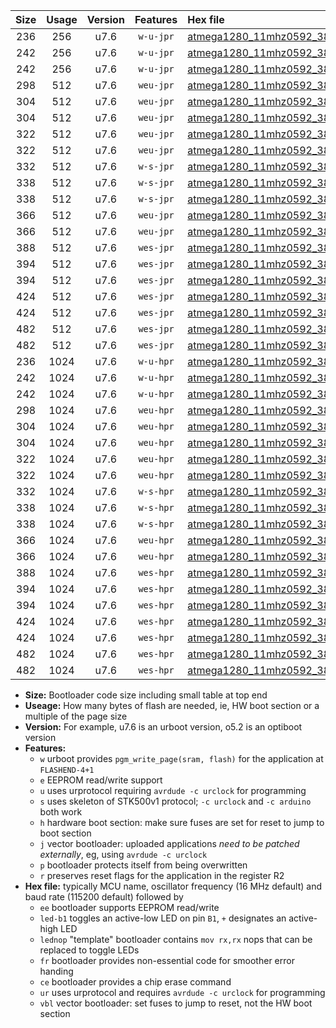 |Size|Usage|Version|Features|Hex file|
|:-:|:-:|:-:|:-:|:--|
|236|256|u7.6|`w-u-jpr`|[atmega1280_11mhz0592_38400bps_ur_vbl.hex](https://raw.githubusercontent.com/stefanrueger/urboot/main/atmega1280_11mhz0592_38400bps_ur_vbl.hex)|
|242|256|u7.6|`w-u-jpr`|[atmega1280_11mhz0592_38400bps_led+b7_ur_vbl.hex](https://raw.githubusercontent.com/stefanrueger/urboot/main/atmega1280_11mhz0592_38400bps_led+b7_ur_vbl.hex)|
|242|256|u7.6|`w-u-jpr`|[atmega1280_11mhz0592_38400bps_lednop_ur_vbl.hex](https://raw.githubusercontent.com/stefanrueger/urboot/main/atmega1280_11mhz0592_38400bps_lednop_ur_vbl.hex)|
|298|512|u7.6|`weu-jpr`|[atmega1280_11mhz0592_38400bps_ee_ur_vbl.hex](https://raw.githubusercontent.com/stefanrueger/urboot/main/atmega1280_11mhz0592_38400bps_ee_ur_vbl.hex)|
|304|512|u7.6|`weu-jpr`|[atmega1280_11mhz0592_38400bps_ee_led+b7_ur_vbl.hex](https://raw.githubusercontent.com/stefanrueger/urboot/main/atmega1280_11mhz0592_38400bps_ee_led+b7_ur_vbl.hex)|
|304|512|u7.6|`weu-jpr`|[atmega1280_11mhz0592_38400bps_ee_lednop_ur_vbl.hex](https://raw.githubusercontent.com/stefanrueger/urboot/main/atmega1280_11mhz0592_38400bps_ee_lednop_ur_vbl.hex)|
|322|512|u7.6|`weu-jpr`|[atmega1280_11mhz0592_38400bps_ee_led+b7_fr_ur_vbl.hex](https://raw.githubusercontent.com/stefanrueger/urboot/main/atmega1280_11mhz0592_38400bps_ee_led+b7_fr_ur_vbl.hex)|
|322|512|u7.6|`weu-jpr`|[atmega1280_11mhz0592_38400bps_ee_lednop_fr_ur_vbl.hex](https://raw.githubusercontent.com/stefanrueger/urboot/main/atmega1280_11mhz0592_38400bps_ee_lednop_fr_ur_vbl.hex)|
|332|512|u7.6|`w-s-jpr`|[atmega1280_11mhz0592_38400bps_vbl.hex](https://raw.githubusercontent.com/stefanrueger/urboot/main/atmega1280_11mhz0592_38400bps_vbl.hex)|
|338|512|u7.6|`w-s-jpr`|[atmega1280_11mhz0592_38400bps_led+b7_vbl.hex](https://raw.githubusercontent.com/stefanrueger/urboot/main/atmega1280_11mhz0592_38400bps_led+b7_vbl.hex)|
|338|512|u7.6|`w-s-jpr`|[atmega1280_11mhz0592_38400bps_lednop_vbl.hex](https://raw.githubusercontent.com/stefanrueger/urboot/main/atmega1280_11mhz0592_38400bps_lednop_vbl.hex)|
|366|512|u7.6|`weu-jpr`|[atmega1280_11mhz0592_38400bps_ee_led+b7_fr_ce_ur_vbl.hex](https://raw.githubusercontent.com/stefanrueger/urboot/main/atmega1280_11mhz0592_38400bps_ee_led+b7_fr_ce_ur_vbl.hex)|
|366|512|u7.6|`weu-jpr`|[atmega1280_11mhz0592_38400bps_ee_lednop_fr_ce_ur_vbl.hex](https://raw.githubusercontent.com/stefanrueger/urboot/main/atmega1280_11mhz0592_38400bps_ee_lednop_fr_ce_ur_vbl.hex)|
|388|512|u7.6|`wes-jpr`|[atmega1280_11mhz0592_38400bps_ee_vbl.hex](https://raw.githubusercontent.com/stefanrueger/urboot/main/atmega1280_11mhz0592_38400bps_ee_vbl.hex)|
|394|512|u7.6|`wes-jpr`|[atmega1280_11mhz0592_38400bps_ee_led+b7_vbl.hex](https://raw.githubusercontent.com/stefanrueger/urboot/main/atmega1280_11mhz0592_38400bps_ee_led+b7_vbl.hex)|
|394|512|u7.6|`wes-jpr`|[atmega1280_11mhz0592_38400bps_ee_lednop_vbl.hex](https://raw.githubusercontent.com/stefanrueger/urboot/main/atmega1280_11mhz0592_38400bps_ee_lednop_vbl.hex)|
|424|512|u7.6|`wes-jpr`|[atmega1280_11mhz0592_38400bps_ee_led+b7_fr_vbl.hex](https://raw.githubusercontent.com/stefanrueger/urboot/main/atmega1280_11mhz0592_38400bps_ee_led+b7_fr_vbl.hex)|
|424|512|u7.6|`wes-jpr`|[atmega1280_11mhz0592_38400bps_ee_lednop_fr_vbl.hex](https://raw.githubusercontent.com/stefanrueger/urboot/main/atmega1280_11mhz0592_38400bps_ee_lednop_fr_vbl.hex)|
|482|512|u7.6|`wes-jpr`|[atmega1280_11mhz0592_38400bps_ee_led+b7_fr_ce_vbl.hex](https://raw.githubusercontent.com/stefanrueger/urboot/main/atmega1280_11mhz0592_38400bps_ee_led+b7_fr_ce_vbl.hex)|
|482|512|u7.6|`wes-jpr`|[atmega1280_11mhz0592_38400bps_ee_lednop_fr_ce_vbl.hex](https://raw.githubusercontent.com/stefanrueger/urboot/main/atmega1280_11mhz0592_38400bps_ee_lednop_fr_ce_vbl.hex)|
|236|1024|u7.6|`w-u-hpr`|[atmega1280_11mhz0592_38400bps_ur.hex](https://raw.githubusercontent.com/stefanrueger/urboot/main/atmega1280_11mhz0592_38400bps_ur.hex)|
|242|1024|u7.6|`w-u-hpr`|[atmega1280_11mhz0592_38400bps_led+b7_ur.hex](https://raw.githubusercontent.com/stefanrueger/urboot/main/atmega1280_11mhz0592_38400bps_led+b7_ur.hex)|
|242|1024|u7.6|`w-u-hpr`|[atmega1280_11mhz0592_38400bps_lednop_ur.hex](https://raw.githubusercontent.com/stefanrueger/urboot/main/atmega1280_11mhz0592_38400bps_lednop_ur.hex)|
|298|1024|u7.6|`weu-hpr`|[atmega1280_11mhz0592_38400bps_ee_ur.hex](https://raw.githubusercontent.com/stefanrueger/urboot/main/atmega1280_11mhz0592_38400bps_ee_ur.hex)|
|304|1024|u7.6|`weu-hpr`|[atmega1280_11mhz0592_38400bps_ee_led+b7_ur.hex](https://raw.githubusercontent.com/stefanrueger/urboot/main/atmega1280_11mhz0592_38400bps_ee_led+b7_ur.hex)|
|304|1024|u7.6|`weu-hpr`|[atmega1280_11mhz0592_38400bps_ee_lednop_ur.hex](https://raw.githubusercontent.com/stefanrueger/urboot/main/atmega1280_11mhz0592_38400bps_ee_lednop_ur.hex)|
|322|1024|u7.6|`weu-hpr`|[atmega1280_11mhz0592_38400bps_ee_led+b7_fr_ur.hex](https://raw.githubusercontent.com/stefanrueger/urboot/main/atmega1280_11mhz0592_38400bps_ee_led+b7_fr_ur.hex)|
|322|1024|u7.6|`weu-hpr`|[atmega1280_11mhz0592_38400bps_ee_lednop_fr_ur.hex](https://raw.githubusercontent.com/stefanrueger/urboot/main/atmega1280_11mhz0592_38400bps_ee_lednop_fr_ur.hex)|
|332|1024|u7.6|`w-s-hpr`|[atmega1280_11mhz0592_38400bps.hex](https://raw.githubusercontent.com/stefanrueger/urboot/main/atmega1280_11mhz0592_38400bps.hex)|
|338|1024|u7.6|`w-s-hpr`|[atmega1280_11mhz0592_38400bps_led+b7.hex](https://raw.githubusercontent.com/stefanrueger/urboot/main/atmega1280_11mhz0592_38400bps_led+b7.hex)|
|338|1024|u7.6|`w-s-hpr`|[atmega1280_11mhz0592_38400bps_lednop.hex](https://raw.githubusercontent.com/stefanrueger/urboot/main/atmega1280_11mhz0592_38400bps_lednop.hex)|
|366|1024|u7.6|`weu-hpr`|[atmega1280_11mhz0592_38400bps_ee_led+b7_fr_ce_ur.hex](https://raw.githubusercontent.com/stefanrueger/urboot/main/atmega1280_11mhz0592_38400bps_ee_led+b7_fr_ce_ur.hex)|
|366|1024|u7.6|`weu-hpr`|[atmega1280_11mhz0592_38400bps_ee_lednop_fr_ce_ur.hex](https://raw.githubusercontent.com/stefanrueger/urboot/main/atmega1280_11mhz0592_38400bps_ee_lednop_fr_ce_ur.hex)|
|388|1024|u7.6|`wes-hpr`|[atmega1280_11mhz0592_38400bps_ee.hex](https://raw.githubusercontent.com/stefanrueger/urboot/main/atmega1280_11mhz0592_38400bps_ee.hex)|
|394|1024|u7.6|`wes-hpr`|[atmega1280_11mhz0592_38400bps_ee_led+b7.hex](https://raw.githubusercontent.com/stefanrueger/urboot/main/atmega1280_11mhz0592_38400bps_ee_led+b7.hex)|
|394|1024|u7.6|`wes-hpr`|[atmega1280_11mhz0592_38400bps_ee_lednop.hex](https://raw.githubusercontent.com/stefanrueger/urboot/main/atmega1280_11mhz0592_38400bps_ee_lednop.hex)|
|424|1024|u7.6|`wes-hpr`|[atmega1280_11mhz0592_38400bps_ee_led+b7_fr.hex](https://raw.githubusercontent.com/stefanrueger/urboot/main/atmega1280_11mhz0592_38400bps_ee_led+b7_fr.hex)|
|424|1024|u7.6|`wes-hpr`|[atmega1280_11mhz0592_38400bps_ee_lednop_fr.hex](https://raw.githubusercontent.com/stefanrueger/urboot/main/atmega1280_11mhz0592_38400bps_ee_lednop_fr.hex)|
|482|1024|u7.6|`wes-hpr`|[atmega1280_11mhz0592_38400bps_ee_led+b7_fr_ce.hex](https://raw.githubusercontent.com/stefanrueger/urboot/main/atmega1280_11mhz0592_38400bps_ee_led+b7_fr_ce.hex)|
|482|1024|u7.6|`wes-hpr`|[atmega1280_11mhz0592_38400bps_ee_lednop_fr_ce.hex](https://raw.githubusercontent.com/stefanrueger/urboot/main/atmega1280_11mhz0592_38400bps_ee_lednop_fr_ce.hex)|

- **Size:** Bootloader code size including small table at top end
- **Useage:** How many bytes of flash are needed, ie, HW boot section or a multiple of the page size
- **Version:** For example, u7.6 is an urboot version, o5.2 is an optiboot version
- **Features:**
  + `w` urboot provides `pgm_write_page(sram, flash)` for the application at `FLASHEND-4+1`
  + `e` EEPROM read/write support
  + `u` uses urprotocol requiring `avrdude -c urclock` for programming
  + `s` uses skeleton of STK500v1 protocol; `-c urclock` and `-c arduino` both work
  + `h` hardware boot section: make sure fuses are set for reset to jump to boot section
  + `j` vector bootloader: uploaded applications *need to be patched externally*, eg, using `avrdude -c urclock`
  + `p` bootloader protects itself from being overwritten
  + `r` preserves reset flags for the application in the register R2
- **Hex file:** typically MCU name, oscillator frequency (16 MHz default) and baud rate (115200 default) followed by
  + `ee` bootloader supports EEPROM read/write
  + `led-b1` toggles an active-low LED on pin `B1`, `+` designates an active-high LED
  + `lednop` "template" bootloader contains `mov rx,rx` nops that can be replaced to toggle LEDs
  + `fr` bootloader provides non-essential code for smoother error handing
  + `ce` bootloader provides a chip erase command
  + `ur` uses urprotocol and requires `avrdude -c urclock` for programming
  + `vbl` vector bootloader: set fuses to jump to reset, not the HW boot section
